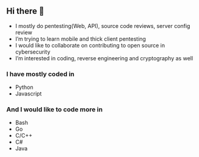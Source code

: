 ## Hi there 👋

- I mostly do pentesting(Web, API), source code reviews, server config review
- I’m trying to learn mobile and thick client pentesting
- I would like to collaborate on contributing to open source in cybersecurity
- I’m interested in coding, reverse engineering and cryptography as well


### I have mostly coded in
- Python
- Javascript
### And I would like to code more in
- Bash
- Go
- C/C++
- C#
- Java
